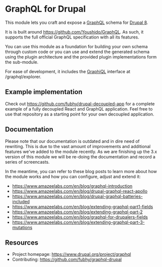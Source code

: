 # GraphQL for Drupal

This module lets you craft and expose a [GraphQL] schema for [Drupal 8].

It is is built around https://github.com/Youshido/GraphQL. As such, it supports
the full official GraphQL specification with all its features.

You can use this module as a foundation for building your own schema through
custom code or you can use and extend the generated schema using the plugin
architecture and the provided plugin implementations form the sub-module.

For ease of development, it includes the [GraphiQL] interface at
/graphql/explorer.

[Drupal 8]: https://www.drupal.org/8
[GraphQL]: http://graphql.org/
[GraphiQL]: https://github.com/graphql/graphiql/

## Example implementation

Check out https://github.com/fubhy/drupal-decoupled-app for a complete example
of a fully decoupled React and GraphQL application. Feel free to use that
repository as a starting point for your own decoupled application.

## Documentation

Please note that our documentation is outdated and in dire need of rewriting.
This is due to the vast amount of improvements and additional features we've
added to the module recently. As we are finishing up the 3.x version of this
module we will be re-doing the documentation and record a series of screencasts.

In the meantime, you can refer to these blog posts to learn more about how the
module works and how you can configure, adjust and extend it:

* https://www.amazeelabs.com/en/blog/graphql-introduction
* https://www.amazeelabs.com/en/blog/drupal-graphql-react-apollo
* https://www.amazeelabs.com/en/blog/drupal-graphql-batteries-included
* https://www.amazeelabs.com/en/blog/extending-graphql-part1-fields
* https://www.amazeelabs.com/en/blog/extending-graphql-part-2
* https://www.amazeelabs.com/en/blog/graphql-for-drupalers-fields
* https://www.amazeelabs.com/en/blog/extending-graphql-part-3-mutations

## Resources
 
* Project homepage: https://www.drupal.org/project/graphql
* Contributing: https://github.com/fubhy/graphql-drupal

